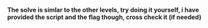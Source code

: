 **The solve is simlar to the other levels, try doing it yourself, i have provided the script and the flag though, cross check it (if needed)**

